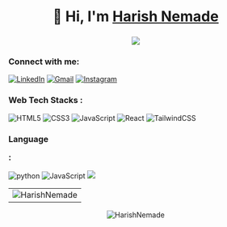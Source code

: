 

<h1 align="center">👋 Hi, I'm <a href="https://in.linkedin.com/in/harish-nemade-946a09249/" target="_blank"> Harish Nemade </a> </h1>

<h3 align="center"> <img src="https://readme-typing-svg.herokuapp.com?color=0357F7&lines=Skills:+C+C+++Python+Linux+DataAnalytics" /> </h3>

<h3 align="left">Connect with me:</h3>
<div align="left">
  <a href="https://in.linkedin.com/in/harish-nemade-946a09249/"><img alt="LinkedIn" src="https://img.shields.io/badge/linkedin-%230077B5.svg?style=for-the-badge&logo=linkedin&logoColor=white"/></a>
  <a href="mailto:harishnemade100@gmail.com"><img alt="Gmail" src="https://img.shields.io/badge/Gmail-D14836?style=for-the-badge&logo=gmail&logoColor=white"/></a>
   <a href="https://www.instagram.com/abhay_naikwadi/"><img alt="Instagram" src="https://img.shields.io/badge/Instagram-E4405F?style=for-the-badge&logo=instagram&logoColor=white"/></a>
</div>

<h3 align="left">Web Tech Stacks :</h3>
<div align="left">
<img alt="HTML5" src="https://img.shields.io/badge/html5-%23E34F26.svg?style=for-the-badge&logo=html5&logoColor=white"/>
<img alt="CSS3" src="https://img.shields.io/badge/css3-%231572B6.svg?style=for-the-badge&logo=css3&logoColor=white"/> 
<img alt="JavaScript" src="https://img.shields.io/badge/javascript-%23323330.svg?style=for-the-badge&logo=javascript&logoColor=%23F7DF1E"/>
<img alt="React" src="https://img.shields.io/badge/react-%2320232a.svg?style=for-the-badge&logo=react&logoColor=%2361DAFB"/>


<img alt="TailwindCSS" src="https://img.shields.io/badge/Tailwind_CSS-38B2AC?style=for-the-badge&logo=tailwind-css&logoColor=white"/>

</div>

<h3 align="left">Language
  
:</h3>
<div align="left">
  
  
  <img alt="python" src="https://img.shields.io/badge/python-%2314354C.svg?style=for-the-badge&logo=python&logoColor=white"/>
  <img alt="JavaScript" src="https://img.shields.io/badge/javascript-%23323330.svg?style=for-the-badge&logo=javascript&logoColor=%23F7DF1E"/> 
  <img src="https://img.shields.io/badge/c++%20-%2300599C.svg?&style=for-the-badge&logo=c%2B%2B&ogoColor=white"/>

 
</div>



<table>
  <tr>
    <td><img src="https://github-readme-stats.vercel.app/api?username=HarishNemade&show_icons=true&theme=dark&locale=en" alt="HarishNemade" /></td>
   
  </tr>
</table>

<div align="center">
<p><img align="center" src="https://github-readme-streak-stats.herokuapp.com/?user=HarishNemade&theme=dark" alt="HarishNemade" /></p>
  </div>


